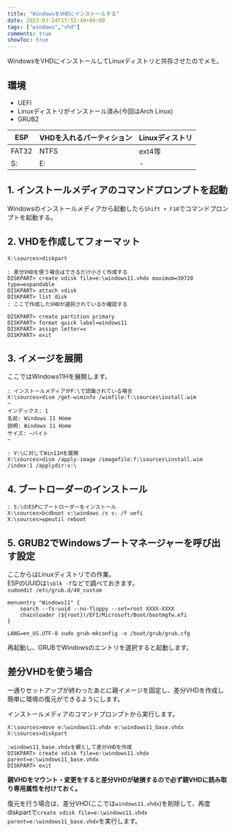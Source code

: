 ```yaml
---
title: "WindowsをVHDにインストールする"
date: 2023-03-24T17:52:40+09:00
tags: ["windows","vhd"]
comments: true
showToc: true
---
```

WindowsをVHDにインストールしてLinuxディストリと共存させたのでメモ。

## 環境
- UEFI
- Linuxディストリがインストール済み(今回はArch Linux)
- GRUB2

|ESP|VHDを入れるパーティション|Linuxディストリ|
|-|-|-|
|FAT32|NTFS|ext4等|
|S:|E:|-|

## 1. インストールメディアのコマンドプロンプトを起動
Windowsのインストールメディアから起動したら`Shift + F10`でコマンドプロンプトを起動する。

## 2. VHDを作成してフォーマット
```
X:\sources>diskpart

: 差分VHDを使う場合はできるだけ小さく作成する
DISKPART> create vdisk file=e:\windows11.vhdx maximum=30720 type=expandable
DISKPART> attach vdisk
DISKPART> list disk
: ここで作成したVHDが選択されているか確認する

DISKPART> create partition primary
DISKPART> format quick label=windows11
DISKPART> assign letter=v
DISKPART> exit
```

## 3. イメージを展開
ここではWindows11Hを展開します。
```
: インストールメディアがF:\で認識されている場合
X:\sources>dism /get-wiminfo /wimfile:f:\sources\install.wim
~
インデックス: 1
名前: Windows 11 Home
説明: Windows 11 Home
サイズ: ~バイト
~

: V:\に対してWin11Hを展開
X:\sources>dism /apply-image /imagefile:f:\sources\install.wim /index:1 /applydir:v:\
```

## 4. ブートローダーのインストール
```
: S:\のESPにブートローダーをインストール
X:\sources>bcdboot v:\windows /s s: /f uefi
X:\sources>wpeutil reboot
```

## 5. GRUB2でWindowsブートマネージャーを呼び出す設定
ここからはLinuxディストリでの作業。  
ESPのUUIDは`lsblk -f`などで調べておきます。  
`sudoedit /etc/grub.d/40_custom`

```40_custom
menuentry "Windows11" {
    search --fs-uuid --no-floppy --set=root XXXX-XXXX
    chainloader (${root})/EFI/Microsoft/Boot/bootmgfw.efi
}
```
`LANG=en_US.UTF-8 sudo grub-mkconfig -o /boot/grub/grub.cfg`

再起動し、GRUBでWindowsのエントリを選択すると起動します。

## 差分VHDを使う場合
一通りセットアップが終わったあとに親イメージを固定し、差分VHDを作成し簡単に環境の復元ができるようにします。

インストールメディアのコマンドプロンプトから実行します。
```
X:\sources>move e:\windows11.vhdx e:\windows11_base.vhdx
X:\sources>diskpart

:windows11_base.vhdxを親として差分VHDを作成
DISKPART> create vdisk file=e:\windows11.vhdx parent=e:\windows11_base.vhdx
DISKPART> exit
```
**親VHDをマウント・変更をすると差分VHDが破損するので必ず親VHDに読み取り専用属性を付けておく。**

復元を行う場合は、差分VHD(ここでは`windows11.vhdx`)を削除して、再度diskpartで`create vdisk file=e:\windows11.vhdx parent=e:\windows11_base.vhdx`を実行します。  